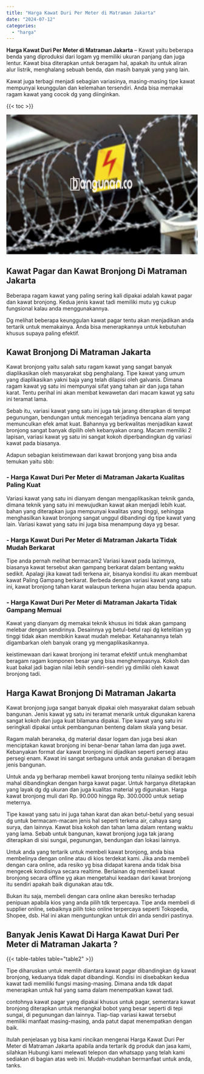 ```yaml
---
title: "Harga Kawat Duri Per Meter di Matraman Jakarta"
date: "2024-07-12"
categories: 
  - "harga"
---
```


**Harga Kawat Duri Per Meter di Matraman Jakarta** – Kawat yaitu beberapa benda yang diproduksi dari logam yg memiliki ukuran panjang dan juga lentur. Kawat bisa diterapkan untuk beragam hal, apakah itu untuk aliran alur listrik, menghalang sebuah benda, dan masih banyak yang yang lain.

Kawat juga terbagi menjadi sebagian variasinya, masing-masing tipe kawat mempunyai keunggulan dan kelemahan tersendiri. Anda bisa memakai ragam kawat yang cocok dg yang diinginkan.

{{< toc >}}

![Harga Kawat Duri Per Meter di Matraman Jakarta](/images/jual-kawat-murah13.png)

## Kawat Pagar dan Kawat Bronjong Di Matraman Jakarta

Beberapa ragam kawat yang paling sering kali dipakai adalah kawat pagar dan kawat bronjong. Kedua jenis kawat tadi memiliki mutu yg cukup fungsional kalau anda menggunakannya.

Dg melihat beberapa keunggulan kawat pagar tentu akan menjadikan anda tertarik untuk memakainya. Anda bisa menerapkannya untuk kebutuhan khusus supaya paling efektif.

## Kawat Bronjong Di Matraman Jakarta

Kawat bronjong yaitu salah satu ragam kawat yang sangat banyak diaplikasikan oleh masyarakat sbg penghalang. Tipe kawat yang umum yang diaplikasikan yakni baja yang telah dilapisi oleh galvanis. Dimana ragam kawat yg satu ini mempunyai sifat yang tahan air dan juga tahan karat. Tentu perihal ini akan membat kewawetan dari macam kawat yg satu ini teramat lama.

Sebab itu, variasi kawat yang satu ini juga tak jarang diterapkan di tempat pegunungan, bendungan untuk mencegah terjadinya bencana alam yang memunculkan efek amat kuat. Bahannya yg berkwalitas menjadikan kawat bronjong sangat banyak dipilih oleh kebanyakan orang. Macam memiliki 2 lapisan, variasi kawat yg satu ini sangat kokoh diperbandingkan dg variasi kawat pada biasanya.

Adapun sebagian keistimewaan dari kawat bronjong yang bisa anda temukan yaitu sbb:

### \- Harga Kawat Duri Per Meter di Matraman Jakarta Kualitas Paling Kuat

Variasi kawat yang satu ini dianyam dengan mengaplikasikan teknik ganda, dimana teknik yang satu ini mewujudkan kawat akan menjadi lebih kuat. bahan yang diterapkan juga mempunyai kwalitas yang tinggi, sehingga menghasilkan kawat bronjong sangat unggul dibandingi dg tipe kawat yang lain. Variasi kawat yang satu ini juga bisa menampung daya yg besar.

### \- Harga Kawat Duri Per Meter di Matraman Jakarta Tidak Mudah Berkarat

Tipe anda pernah melihat bermacam2 Variasi kawat pada lazimnya, biasanya kawat tersebut akan gampang berkarat dalam bentang waktu sedikit. Apalagi jika kawat tadi terkena air, bisanya kondisi itu akan membuat kawat Paling Gampang berkarat. Berbeda dengan variasi kawat yang satu ini, kawat bronjong tahan karat walaupun terkena hujan atau benda apapun.

### \- Harga Kawat Duri Per Meter di Matraman Jakarta Tidak Gampang Memuai

Kawat yang dianyam dg memakai teknik khusus ini tidak akan gampang melebar dengan sendirinya. Desainnya yg betul-betul rapi dg ketelitian yg tinggi tidak akan membikin kawat mudah melebar. Ketahanannya telah digambarkan oleh banyak orang yg mengaplikasikannya.

keistimewaan dari kawat bronjong ini teramat efektif untuk menghambat beragam ragam komponen besar yang bisa menghempasnya. Kokoh dan kuat bakal jadi bagian nilai lebih sendiri-sendiri yg dimiliki oleh kawat bronjong tadi.

## Harga Kawat Bronjong Di Matraman Jakarta

Kawat bronjong juga sangat banyak dipakai oleh masyarakat dalam sebuah bangunan. Jenis kawat yg satu ini teramat menarik untuk digunakan karena sangat kokoh dan juga kuat bilamana dipakai. Tipe kawat yang satu ini seringkali dipakai untuk pembangunan benteng dalam skala yang besar.

Ragam malah beraneka, dg material dasar logam dan juga besi akan menciptakan kawat bronjong ini benar-benar tahan lama dan juga awet. Kebanyakan format dar kawat bronjong ini dijadikan seperti persegi atau persegi enam. Kawat ini sangat serbaguna untuk anda gunakan di beragam jenis bangunan.

Untuk anda yg berharap membeli kawat bronjong tentu nilainya sedikit lebih mahal dibandingkan dengan harga kawat pagar. Untuk harganya ditetapkan yang layak dg dg ukuran dan juga kualitas material yg digunakan. Harga kawat bronjong muli dari Rp. 90.000 hingga Rp. 300.0000 untuk setiap meternya.

Tipe kawat yang satu ini juga tahan karat dan akan betul-betul yang sesuai dg untuk bermacam-macam jenis hal seperti terkena air, cahaya sang surya, dan lainnya. Kawat bisa kokoh dan tahan lama dalam rentang waktu yang lama. Sebab untuk bangunan, kawat bronjong juga tak jarang diterapkan di sisi sungai, pegunungan, bendungan dan lokasi lainnya.

Untuk anda yang tertarik untuk membeli kawat bronjong, anda bisa membelinya dengan online atau di kios terdekat kami. Jika anda membeli dengan cara online, ada resiko yg bisa didapat karena anda tidak bisa mengecek kondisinya secara realtime. Berlainan dg membeli kawat bronjong secara offline yg akan mengetahui keadaan dari kawat bronjong itu sendiri apakah baik digunakan atau tdk.

Bukan itu saja, membeli dengan cara online akan beresiko terhadap penipuan apabila kios yang anda pilih tdk terpercaya. Tipe anda membeli di supplier online, sebaiknya pilih toko online terpercaya seperti Tokopedia, Shopee, dsb. Hal ini akan menguntungkan untuk diri anda sendiri pastinya.

## Banyak Jenis Kawat Di Harga Kawat Duri Per Meter di Matraman Jakarta ?

{{< table-tables table="table2" >}}

Tipe diharuskan untuk memlih diantara kawat pagar dibandingkan dg kawat bronjong, keduanya tidak dapat dibandingi. Kondisi ini disebabkan kedua kawat tadi memiliki fungsi masing-masing. Dimana anda tdk dapat menerapkan untuk hal yang sama dalam menempatkan kawat tadi.

contohnya kawat pagar yang dipakai khusus untuk pagar, sementara kawat bronjong diterapkan untuk menangkal bobot yang besar seperti di tepi sungai, di pegunungan dan lainnya. Tiap-tiap variasi kawat tersebut memiliki manfaat masing-masing, anda patut dapat menempatkan dengan baik.

Itulah penjelasan yg bisa kami rincikan mengenai Harga Kawat Duri Per Meter di Matraman Jakarta apabila anda tertarik dg produk dan jasa kami, silahkan Hubungi kami melewati telepon dan whatsapp yang telah kami sediakan di bagian atas web ini. Mudah-mudahan bermanfaat untuk anda, tanks.
